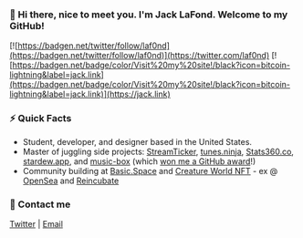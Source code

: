 ### 👋 Hi there, nice to meet you. I'm Jack LaFond. Welcome to my GitHub!
[![https://badgen.net/twitter/follow/laf0nd](https://badgen.net/twitter/follow/laf0nd)](https://twitter.com/laf0nd) [![https://badgen.net/badge/color/Visit%20my%20site!/black?icon=bitcoin-lightning&label=jack.link](https://badgen.net/badge/color/Visit%20my%20site!/black?icon=bitcoin-lightning&label=jack.link)](https://jack.link)

### ⚡ Quick Facts
- Student, developer, and designer based in the United States.
- Master of juggling side projects: [StreamTicker](https://streamticker.bot), [tunes.ninja](https://tunes.ninja), [Stats360.co](https://stats360.co), [stardew.app](https://stardew.app), and [music-box](https://github.com/jacc/music-box) (which [won me a GitHub award](https://github.blog/2019-09-03-pins-to-win-stunning-student-profiles/)!)
- Community building at [Basic.Space](https://basic.space) and [Creature World NFT](https://creature.guide) - ex @ [OpenSea](https://opensea.io) and [Reincubate](https://reincubate.com)

### 💌 Contact me
[Twitter](https://jack.link/twitter) | [Email](mailto:hi@jack.link)
